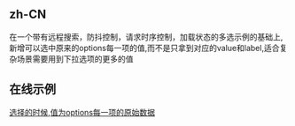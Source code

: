 ## zh-CN
在一个带有远程搜索，防抖控制，请求时序控制，加载状态的多选示例的基础上,新增可以选中原来的options每一项的值,而不是只拿到对应的value和label,适合复杂场景需要用到下拉选项的更多的值

## 在线示例

[选择的时候,值为options每一项的原始数据](https://codesandbox.io/s/selectallitemattrs-jt992g?file=/demo.tsx)

